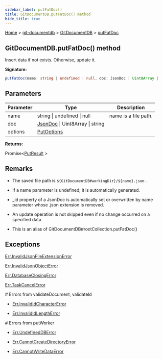 ```yaml
---
sidebar_label: putFatDoc()
title: GitDocumentDB.putFatDoc() method
hide_title: true
---
```


[Home](./index.md) &gt; [git-documentdb](./git-documentdb.md) &gt; [GitDocumentDB](./git-documentdb.gitdocumentdb.md) &gt; [putFatDoc](./git-documentdb.gitdocumentdb.putfatdoc.md)

## GitDocumentDB.putFatDoc() method

Insert data if not exists. Otherwise, update it.

<b>Signature:</b>

```typescript
putFatDoc(name: string | undefined | null, doc: JsonDoc | Uint8Array | string, options?: PutOptions): Promise<PutResult>;
```

## Parameters

|  Parameter | Type | Description |
|  --- | --- | --- |
|  name | string \| undefined \| null | name is a file path. |
|  doc | [JsonDoc](./git-documentdb.jsondoc.md) \| Uint8Array \| string |  |
|  options | [PutOptions](./git-documentdb.putoptions.md) |  |

<b>Returns:</b>

Promise&lt;[PutResult](./git-documentdb.putresult.md) &gt;

## Remarks

- The saved file path is `${GitDocumentDB#workingDir}/${name}.json` .

- If a name parameter is undefined, it is automatically generated.

- \_id property of a JsonDoc is automatically set or overwritten by name parameter whose .json extension is removed.

- An update operation is not skipped even if no change occurred on a specified data.

- This is an alias of GitDocumentDB\#rootCollection.putFatDoc()

## Exceptions

[Err.InvalidJsonFileExtensionError](./git-documentdb.err.invalidjsonfileextensionerror.md)

[Err.InvalidJsonObjectError](./git-documentdb.err.invalidjsonobjecterror.md)

[Err.DatabaseClosingError](./git-documentdb.err.databaseclosingerror.md)

[Err.TaskCancelError](./git-documentdb.err.taskcancelerror.md)

\# Errors from validateDocument, validateId

- [Err.InvalidIdCharacterError](./git-documentdb.err.invalididcharactererror.md)

- [Err.InvalidIdLengthError](./git-documentdb.err.invalididlengtherror.md)

\# Errors from putWorker

- [Err.UndefinedDBError](./git-documentdb.err.undefineddberror.md)

- [Err.CannotCreateDirectoryError](./git-documentdb.err.cannotcreatedirectoryerror.md)

- [Err.CannotWriteDataError](./git-documentdb.err.cannotwritedataerror.md)

